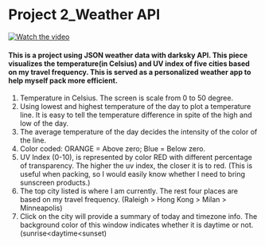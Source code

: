 # Project 2_Weather API

[![Watch the video](https://img.youtube.com/vi/wIB7Fg-Ykx8/maxresdefault.jpg)](
https://youtu.be/wIB7Fg-Ykx8)

#### This is a project using JSON weather data with darksky API. This piece visualizes the temperature(in Celsius) and UV index of five cities based on my travel frequency. This is served as a personalized weather app to help myself pack more efficient.     

1. Temperature in Celsius. The screen is scale from 0 to 50 degree. 
2. Using lowest and highest temperature of the day to plot a temperature line. It is easy to tell the temperature difference in spite of the high and low of the day.
3. The average temperature of the day decides the intensity of the color of the line. 
4. Color coded: ORANGE = Above zero; Blue = Below zero. 
5. UV Index (0-10), is represented by color RED with different percentage of transparency. The higher the uv index, the closer it is to red. (This is useful when packing, so I would easily know whether I need to bring sunscreen products.)
6. The top city listed is where I am currently. The rest four places are based on my travel frequency. 
    (Raleigh > Hong Kong > Milan > Minneapolis)
7. Click on the city will provide a summary of today and timezone info. The background color of this window indicates whether it is daytime or not. (sunrise<daytime<sunset)
